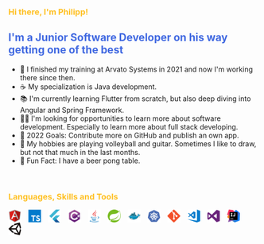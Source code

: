 ### <span style="color:#FFC125;">Hi there, I'm Philipp!</span>

## <span style="color:#4169E1;">I'm a Junior Software Developer on his way getting one of the best</span>
- 🏢 I finished my training at Arvato Systems in 2021 and now I'm working there since then.
- ☕ My specialization is Java development. 
- 📚 I'm currently learning Flutter from scratch, but also deep diving into Angular and Spring Framework.
- 👨‍💻 I'm looking for opportunities to learn more about software development. Especially to learn more about full stack developing.
- 🥅 2022 Goals: Contribute more on GitHub and publish an own app.
- 🏐 My hobbies are playing volleyball and guitar. Sometimes I like to draw, but not that much in the last months.
- 🥤 Fun Fact: I have a beer pong table.

<br />

### <span style="color:#FFC125;">Languages, Skills and Tools</span>
<span>
<img alignment="left" alt="Angular" width="26px" style="float:left; padding-right:1em" src="https://raw.githubusercontent.com/philippcabron/Icons/3985d1bc616e4160d41136295e9a0c09e7080b30/angularjs.svg"/>
</span>
<span>
<img alignment="left" alt="TypeScript" width="26px" style="float:left; padding-right:1em" src="https://raw.githubusercontent.com/philippcabron/Icons/c302f9de61bd6b30615e353378a23f1adc280d9a/typescript.svg"/>
</span>
<span>
<img alignment="left" alt="Flutter" width="26px" style="float:left; padding-right:1em" src="https://raw.githubusercontent.com/philippcabron/Icons/c302f9de61bd6b30615e353378a23f1adc280d9a/flutter.svg"/>
</span>
<span>
<img alignment="left" alt="CSharp" width="26px" style="float:left; padding-right:1em" src="https://raw.githubusercontent.com/philippcabron/Icons/c302f9de61bd6b30615e353378a23f1adc280d9a/csharp.svg"/>
</span>
<span>
<img alignment="left" alt="Java" width="26px" style="float:left; padding-right:1em" src="https://raw.githubusercontent.com/philippcabron/Icons/3985d1bc616e4160d41136295e9a0c09e7080b30/java.svg"/>
</span>
<span>
<img alignment="left" alt="Spring" width="26px" style="float:left; padding-right:1em" src="https://raw.githubusercontent.com/philippcabron/Icons/3985d1bc616e4160d41136295e9a0c09e7080b30/spring.svg"/>
</span>
<span>
<img alignment="left" alt="Docker" width="26px" style="float:left; padding-right:1em" src="https://raw.githubusercontent.com/philippcabron/Icons/c302f9de61bd6b30615e353378a23f1adc280d9a/docker.svg"/>
</span>
<span>
<img alignment="left" alt="Kubernetes" width="26px" style="float:left; padding-right:1em" src="https://raw.githubusercontent.com/philippcabron/Icons/c302f9de61bd6b30615e353378a23f1adc280d9a/kubernetes-plain.svg"/>
</span>
<span>
<img alignment="left" alt="Git" width="26px" style="float:left; padding-right:1em" src="https://raw.githubusercontent.com/philippcabron/Icons/c302f9de61bd6b30615e353378a23f1adc280d9a/git.svg"/>
</span>
<span>
<img alignment="left" alt="Visual Studio Code" width="26px" style="float:left; padding-right:1em" src="https://raw.githubusercontent.com/philippcabron/Icons/master/visual-studio-code.png" />
</span>
<span>
<img alignment="left" alt="Visual Studio" width="26px" style="float:left; padding-right:1em" src="https://raw.githubusercontent.com/philippcabron/Icons/c302f9de61bd6b30615e353378a23f1adc280d9a/visualstudio.svg"/>
</span>
<span>
<img alignment="left" alt="IntelliJ IDEA" width="26px" style="float:left; padding-right:1em" src="https://raw.githubusercontent.com/philippcabron/Icons/master/IntelliJ_IDEA_Icon.svg.png"/>
</span>
<span>
<img alignment="left" alt="Unity" width="26px" style="float:left; padding-right:1em" src="https://raw.githubusercontent.com/philippcabron/Icons/c302f9de61bd6b30615e353378a23f1adc280d9a/unity.svg"/>
</span>


[google]: https://google.com
